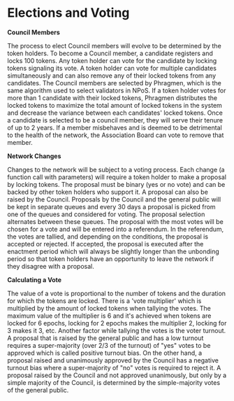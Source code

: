 # Elections and Voting

**Council Members** 

The process to elect Council members will evolve to be determined by the token holders. To become a Council member, a candidate registers and locks 100 tokens. Any token holder can vote for the candidate by locking tokens signaling its vote. A token holder can vote for multiple candidates simultaneously and can also remove any of their locked tokens from any candidates. The Council members are selected by Phragmen, which is the same algorithm used to select validators in NPoS. If a token holder votes for more than 1 candidate with their locked tokens, Phragmen distributes the locked tokens to maximize the total amount of locked tokens in the system and decrease the variance between each candidates' locked tokens. Once a candidate is selected to be a council member, they will serve their tenure of up to 2 years. If a member misbehaves and is deemed to be detrimental to the health of the network, the Association Board can vote to remove that member.

**Network Changes**

Changes to the network will be subject to a voting process. Each change \(a function call with parameters\) will require a token holder to make a proposal by locking tokens. The proposal must be binary \(yes or no vote\) and can be backed by other token holders who support it. A proposal can also be raised by the Council. Proposals by the Council and the general public will be kept in separate queues and every 30 days a proposal is picked from one of the queues and considered for voting. The proposal selection alternates between these queues. The proposal with the most votes will be chosen for a vote and will be entered into a referendum. In the referendum, the votes are tallied, and depending on the conditions, the proposal is accepted or rejected. If accepted, the proposal is executed after the enactment period which will always be slightly longer than the unbonding period so that token holders have an opportunity to leave the network if they disagree with a proposal. 

**Calculating a Vote**

The value of a vote is proportional to the number of tokens and the duration for which the tokens are locked. There is a 'vote multiplier' which is multiplied by the amount of locked tokens when tallying the votes. The maximum value of the multiplier is 6 and it's achieved when tokens are locked for 6 epochs, locking for 2 epochs makes the multiplier 2, locking for 3 makes it 3, etc. Another factor while tallying the votes is the voter turnout. A proposal that is raised by the general public and has a low turnout requires a super-majority \(over 2/3 of the turnout\) of "yes" votes to be approved which is called positive turnout bias. On the other hand, a proposal raised and unanimously approved by the Council has a negative turnout bias where a super-majority of "no" votes is required to reject it. A proposal raised by the Council and not approved unanimously, but only by a simple majority of the Council, is determined by the simple-majority votes of the general public. 

